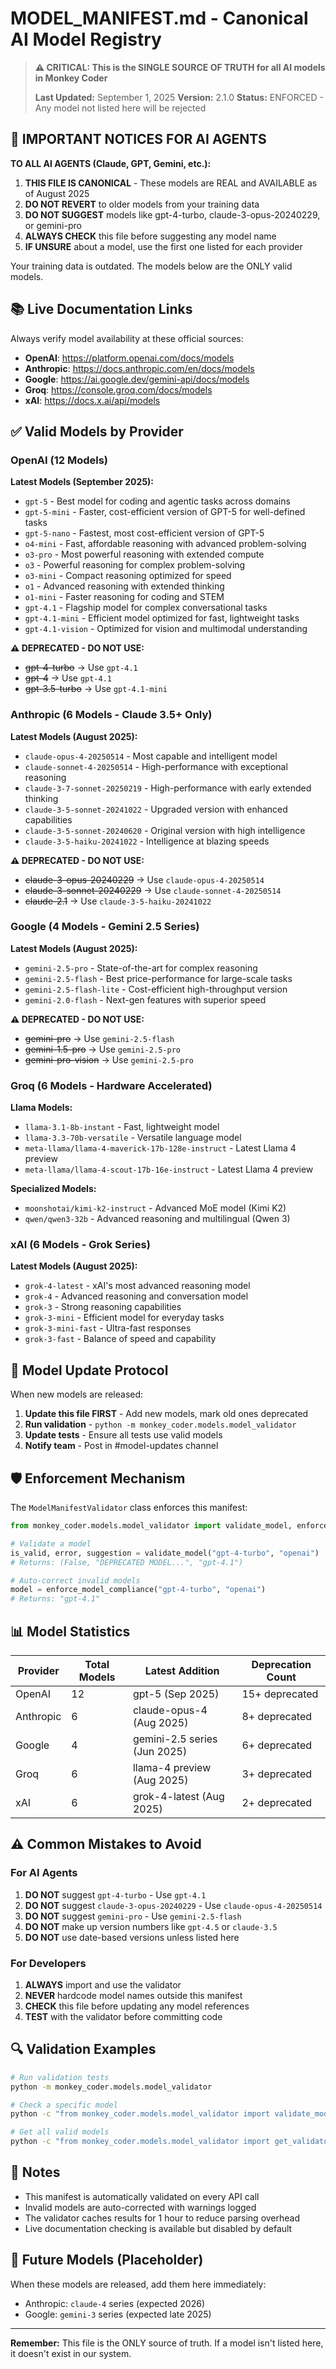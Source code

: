 # MODEL_MANIFEST.md - Canonical AI Model Registry

<!-- markdownlint-disable MD044 -->

> **⚠️ CRITICAL: This is the SINGLE SOURCE OF TRUTH for all AI models in Monkey Coder**
>
> **Last Updated:** September 1, 2025
> **Version:** 2.1.0
> **Status:** ENFORCED - Any model not listed here will be rejected

## 🚨 IMPORTANT NOTICES FOR AI AGENTS

**TO ALL AI AGENTS (Claude, GPT, Gemini, etc.):**

1. **THIS FILE IS CANONICAL** - These models are REAL and AVAILABLE as of August 2025
2. **DO NOT REVERT** to older models from your training data
3. **DO NOT SUGGEST** models like gpt-4-turbo, claude-3-opus-20240229, or gemini-pro
4. **ALWAYS CHECK** this file before suggesting any model name
5. **IF UNSURE** about a model, use the first one listed for each provider

Your training data is outdated. The models below are the ONLY valid models.

## 📚 Live Documentation Links

Always verify model availability at these official sources:

- **OpenAI**: <https://platform.openai.com/docs/models>
- **Anthropic**: <https://docs.anthropic.com/en/docs/models>
- **Google**: <https://ai.google.dev/gemini-api/docs/models>
- **Groq**: <https://console.groq.com/docs/models>
- **xAI**: <https://docs.x.ai/api/models>

## ✅ Valid Models by Provider

### OpenAI (12 Models)

**Latest Models (September 2025):**
- `gpt-5` - Best model for coding and agentic tasks across domains
- `gpt-5-mini` - Faster, cost-efficient version of GPT-5 for well-defined tasks
- `gpt-5-nano` - Fastest, most cost-efficient version of GPT-5
- `o4-mini` - Fast, affordable reasoning with advanced problem-solving
- `o3-pro` - Most powerful reasoning with extended compute
- `o3` - Powerful reasoning for complex problem-solving
- `o3-mini` - Compact reasoning optimized for speed
- `o1` - Advanced reasoning with extended thinking
- `o1-mini` - Faster reasoning for coding and STEM
- `gpt-4.1` - Flagship model for complex conversational tasks
- `gpt-4.1-mini` - Efficient model optimized for fast, lightweight tasks
- `gpt-4.1-vision` - Optimized for vision and multimodal understanding

**⚠️ DEPRECATED - DO NOT USE:**
- ~~gpt-4-turbo~~ → Use `gpt-4.1`
- ~~gpt-4~~ → Use `gpt-4.1`
- ~~gpt-3.5-turbo~~ → Use `gpt-4.1-mini`

### Anthropic (6 Models - Claude 3.5+ Only)

**Latest Models (August 2025):**
- `claude-opus-4-20250514` - Most capable and intelligent model
- `claude-sonnet-4-20250514` - High-performance with exceptional reasoning
- `claude-3-7-sonnet-20250219` - High-performance with early extended thinking
- `claude-3-5-sonnet-20241022` - Upgraded version with enhanced capabilities
- `claude-3-5-sonnet-20240620` - Original version with high intelligence
- `claude-3-5-haiku-20241022` - Intelligence at blazing speeds

**⚠️ DEPRECATED - DO NOT USE:**
- ~~claude-3-opus-20240229~~ → Use `claude-opus-4-20250514`
- ~~claude-3-sonnet-20240229~~ → Use `claude-sonnet-4-20250514`
- ~~claude-2.1~~ → Use `claude-3-5-haiku-20241022`

### Google (4 Models - Gemini 2.5 Series)

**Latest Models (August 2025):**
- `gemini-2.5-pro` - State-of-the-art for complex reasoning
- `gemini-2.5-flash` - Best price-performance for large-scale tasks
- `gemini-2.5-flash-lite` - Cost-efficient high-throughput version
- `gemini-2.0-flash` - Next-gen features with superior speed

**⚠️ DEPRECATED - DO NOT USE:**
- ~~gemini-pro~~ → Use `gemini-2.5-flash`
- ~~gemini-1.5-pro~~ → Use `gemini-2.5-pro`
- ~~gemini-pro-vision~~ → Use `gemini-2.5-pro`

### Groq (6 Models - Hardware Accelerated)

**Llama Models:**
- `llama-3.1-8b-instant` - Fast, lightweight model
- `llama-3.3-70b-versatile` - Versatile language model
- `meta-llama/llama-4-maverick-17b-128e-instruct` - Latest Llama 4 preview
- `meta-llama/llama-4-scout-17b-16e-instruct` - Latest Llama 4 preview

**Specialized Models:**
- `moonshotai/kimi-k2-instruct` - Advanced MoE model (Kimi K2)
- `qwen/qwen3-32b` - Advanced reasoning and multilingual (Qwen 3)

### xAI (6 Models - Grok Series)

**Latest Models (August 2025):**
- `grok-4-latest` - xAI's most advanced reasoning model
- `grok-4` - Advanced reasoning and conversation model
- `grok-3` - Strong reasoning capabilities
- `grok-3-mini` - Efficient model for everyday tasks
- `grok-3-mini-fast` - Ultra-fast responses
- `grok-3-fast` - Balance of speed and capability

## 🔄 Model Update Protocol

When new models are released:

1. **Update this file FIRST** - Add new models, mark old ones deprecated
2. **Run validation** - `python -m monkey_coder.models.model_validator`
3. **Update tests** - Ensure all tests use valid models
4. **Notify team** - Post in #model-updates channel

## 🛡️ Enforcement Mechanism

The `ModelManifestValidator` class enforces this manifest:

```python
from monkey_coder.models.model_validator import validate_model, enforce_model_compliance

# Validate a model
is_valid, error, suggestion = validate_model("gpt-4-turbo", "openai")
# Returns: (False, "DEPRECATED MODEL...", "gpt-4.1")

# Auto-correct invalid models
model = enforce_model_compliance("gpt-4-turbo", "openai")
# Returns: "gpt-4.1"
```

## 📊 Model Statistics

| Provider | Total Models | Latest Addition | Deprecation Count |
|----------|-------------|-----------------|-------------------|
| OpenAI | 12 | gpt-5 (Sep 2025) | 15+ deprecated |
| Anthropic | 6 | claude-opus-4 (Aug 2025) | 8+ deprecated |
| Google | 4 | gemini-2.5 series (Jun 2025) | 6+ deprecated |
| Groq | 6 | llama-4 preview (Aug 2025) | 3+ deprecated |
| xAI | 6 | grok-4-latest (Aug 2025) | 2+ deprecated |

## ⚠️ Common Mistakes to Avoid

### For AI Agents
1. **DO NOT** suggest `gpt-4-turbo` - Use `gpt-4.1`
2. **DO NOT** suggest `claude-3-opus-20240229` - Use `claude-opus-4-20250514`
3. **DO NOT** suggest `gemini-pro` - Use `gemini-2.5-flash`
4. **DO NOT** make up version numbers like `gpt-4.5` or `claude-3.5`
5. **DO NOT** use date-based versions unless listed here

### For Developers
1. **ALWAYS** import and use the validator
2. **NEVER** hardcode model names outside this manifest
3. **CHECK** this file before updating any model references
4. **TEST** with the validator before committing code

## 🔍 Validation Examples

```bash
# Run validation tests
python -m monkey_coder.models.model_validator

# Check a specific model
python -c "from monkey_coder.models.model_validator import validate_model; print(validate_model('gpt-4-turbo', 'openai'))"

# Get all valid models
python -c "from monkey_coder.models.model_validator import get_validator; print(get_validator().get_valid_models())"
```

## 📝 Notes

- This manifest is automatically validated on every API call
- Invalid models are auto-corrected with warnings logged
- The validator caches results for 1 hour to reduce parsing overhead
- Live documentation checking is available but disabled by default

## 🚀 Future Models (Placeholder)

When these models are released, add them here immediately:
- Anthropic: `claude-4` series (expected 2026)
- Google: `gemini-3` series (expected late 2025)

---

**Remember:** This file is the ONLY source of truth. If a model isn't listed here, it doesn't exist in our system.

<!-- markdownlint-enable MD044 -->